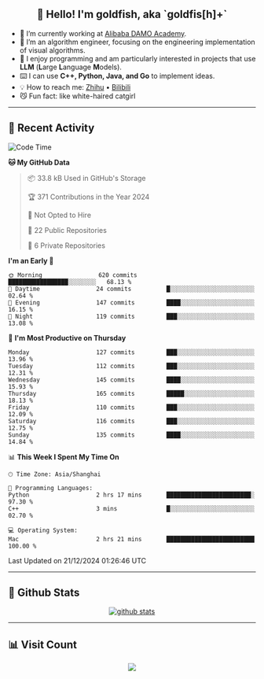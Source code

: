 
<h2 align="center">👋 Hello! I'm goldfish, aka `goldfis[h]+`</h2>

- 📍 I’m currently working at [Alibaba DAMO Academy](https://damo.alibaba.com/).  
- 🌱 I’m an algorithm engineer, focusing on the engineering implementation of visual algorithms.  
- 💬 I enjoy programming and am particularly interested in projects that use **LLM** (**L**arge **L**anguage **M**odels).   
- ⌨️ I can use **C++, Python, Java, and Go** to implement ideas.  
- 💡 How to reach me: [Zhihu](https://www.zhihu.com/people/goldfishh) • [Bilibili](https://space.bilibili.com/11349246)  
- 😼 Fun fact: like white-haired catgirl  

-------

## 🔧 Recent Activity

<!--START_SECTION:waka-->
![Code Time](http://img.shields.io/badge/Code%20Time-93%20hrs%2039%20mins-blue)

**🐱 My GitHub Data** 

> 📦 33.8 kB Used in GitHub's Storage 
 > 
> 🏆 371 Contributions in the Year 2024
 > 
> 🚫 Not Opted to Hire
 > 
> 📜 22 Public Repositories 
 > 
> 🔑 6 Private Repositories 
 > 
**I'm an Early 🐤** 

```text
🌞 Morning                620 commits         █████████████████░░░░░░░░   68.13 % 
🌆 Daytime                24 commits          █░░░░░░░░░░░░░░░░░░░░░░░░   02.64 % 
🌃 Evening                147 commits         ████░░░░░░░░░░░░░░░░░░░░░   16.15 % 
🌙 Night                  119 commits         ███░░░░░░░░░░░░░░░░░░░░░░   13.08 % 
```
📅 **I'm Most Productive on Thursday** 

```text
Monday                   127 commits         ███░░░░░░░░░░░░░░░░░░░░░░   13.96 % 
Tuesday                  112 commits         ███░░░░░░░░░░░░░░░░░░░░░░   12.31 % 
Wednesday                145 commits         ████░░░░░░░░░░░░░░░░░░░░░   15.93 % 
Thursday                 165 commits         █████░░░░░░░░░░░░░░░░░░░░   18.13 % 
Friday                   110 commits         ███░░░░░░░░░░░░░░░░░░░░░░   12.09 % 
Saturday                 116 commits         ███░░░░░░░░░░░░░░░░░░░░░░   12.75 % 
Sunday                   135 commits         ████░░░░░░░░░░░░░░░░░░░░░   14.84 % 
```


📊 **This Week I Spent My Time On** 

```text
🕑︎ Time Zone: Asia/Shanghai

💬 Programming Languages: 
Python                   2 hrs 17 mins       ████████████████████████░   97.30 % 
C++                      3 mins              █░░░░░░░░░░░░░░░░░░░░░░░░   02.70 % 

💻 Operating System: 
Mac                      2 hrs 21 mins       █████████████████████████   100.00 % 
```


 Last Updated on 21/12/2024 01:26:46 UTC
<!--END_SECTION:waka-->

-------

## 📆 Github Stats

<p align="center">
    <a href="https://github.com/anuraghazra/github-readme-stats">
      <img src="https://github-readme-stats.vercel.app/api?username=goldfishh&show_icons=true&theme=dracula" alt="github stats" />
    </a>
</p>

-------

## 📊 Visit Count

<p align="center">
  <a href="https://count.getloli.com/"><img src="https://count.getloli.com/get/@:goldfishh?theme=rule34"></a>
</p>
